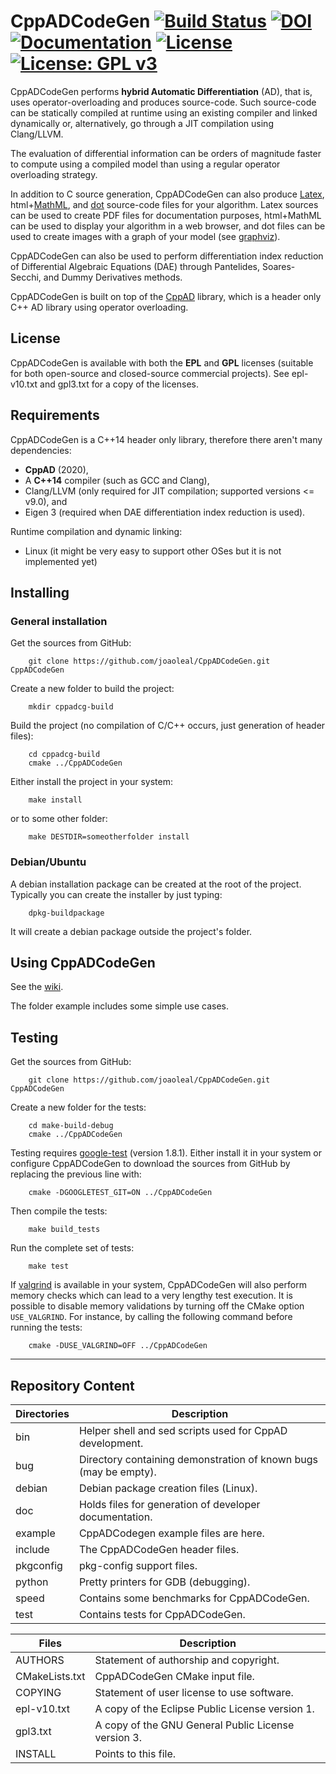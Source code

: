 # CppADCodeGen [![Build Status](https://travis-ci.org/joaoleal/CppADCodeGen.svg?branch=master)](https://travis-ci.org/joaoleal/CppADCodeGen) [![DOI](https://zenodo.org/badge/20828/joaoleal/CppADCodeGen.svg)](https://zenodo.org/badge/latestdoi/20828/joaoleal/CppADCodeGen) [![Documentation](https://codedocs.xyz/joaoleal/CppADCodeGen.svg)](https://codedocs.xyz/joaoleal/CppADCodeGen/) [![License](https://img.shields.io/badge/License-EPL%201.0-blue.svg)](https://opensource.org/licenses/EPL-1.0) [![License: GPL v3](https://img.shields.io/badge/License-GPL%20v3-blue.svg)](http://www.gnu.org/licenses/gpl-3.0)

CppADCodeGen performs **hybrid Automatic Differentiation** (AD), that is, uses 
operator-overloading and produces source-code. Such source-code can be 
statically compiled at runtime using an existing compiler and linked dynamically 
or, alternatively, go through a JIT compilation using Clang/LLVM.

The evaluation of differential information can be orders of magnitude faster
to compute using a compiled model than using a regular operator overloading
strategy.

In addition to C source generation, CppADCodeGen can also produce
 [Latex](http://www.latex-project.org/),
 html+[MathML](http://www.w3.org/Math/), and
 [dot](https://en.wikipedia.org/wiki/DOT_%28graph_description_language%29)
 source-code files for your algorithm.
Latex sources can be used to create PDF files for documentation purposes,
html+MathML can be used to display your algorithm in a web browser, and
dot files can be used to create images with a graph of your model
(see [graphviz](http://graphviz.org/)).

CppADCodeGen can also be used to perform differentiation index reduction of
Differential Algebraic Equations (DAE) through Pantelides, Soares-Secchi, and Dummy
Derivatives methods.

CppADCodeGen is built on top of the [CppAD](http://www.coin-or.org/CppAD)
library, which is a header only C++ AD library using operator overloading.

## License ##

CppADCodeGen is available with both the **EPL** and **GPL** licenses
(suitable for both open-source and closed-source commercial projects).
See epl-v10.txt and gpl3.txt for a copy of the licenses.

## Requirements ##

CppADCodeGen is a C++14 header only library, therefore there aren't many dependencies:

 - **CppAD** (2020),
 - A **C++14** compiler (such as GCC and Clang),
 - Clang/LLVM (only required for JIT compilation; supported versions <= v9.0), and
 - Eigen 3 (required when DAE differentiation index reduction is used).

Runtime compilation and dynamic linking:
 - Linux (it might be very easy to support other OSes but it is not implemented yet)

## Installing ##

### General installation ###

Get the sources from GitHub:
```
    git clone https://github.com/joaoleal/CppADCodeGen.git CppADCodeGen
```
Create a new folder to build the project:
```
    mkdir cppadcg-build
```
Build the project (no compilation of C/C++ occurs, just generation of header files):
```
    cd cppadcg-build
    cmake ../CppADCodeGen
```
Either install the project in your system:
```
    make install
```
or to some other folder:
```
    make DESTDIR=someotherfolder install
```

### Debian/Ubuntu ###

A debian installation package can be created at the root of the project.
Typically you can create the installer by just typing:
```
    dpkg-buildpackage
```
It will create a debian package outside the project's folder.

## Using CppADCodeGen ##

See the [wiki](https://github.com/joaoleal/CppADCodeGen/wiki).

The folder example includes some simple use cases.

## Testing ##

Get the sources from GitHub:
```
    git clone https://github.com/joaoleal/CppADCodeGen.git CppADCodeGen
```
Create a new folder for the tests:
```
    cd make-build-debug
    cmake ../CppADCodeGen
```
Testing requires [google-test](https://github.com/google/googletest) (version 1.8.1).
Either install it in your system or configure CppADCodeGen to download the sources from GitHub by replacing the previous line with:
```
    cmake -DGOOGLETEST_GIT=ON ../CppADCodeGen 
```

Then compile the tests:
```
    make build_tests
```

Run the complete set of tests:
```
    make test
```
If [valgrind](https://valgrind.org/) is available in your system, CppADCodeGen will also perform memory checks which can
lead to a very lengthy test execution.
It is possible to disable memory validations by turning off the CMake option `USE_VALGRIND`.
For instance, by calling the following command before running the tests:
 ```
     cmake -DUSE_VALGRIND=OFF ../CppADCodeGen 
 ```
---

## Repository Content

|Directories |  Description                                                    |
|------------|-----------------------------------------------------------------|
|bin         | Helper shell and sed scripts used for CppAD development.        |
|bug         | Directory containing demonstration of known bugs (may be empty).|
|debian      | Debian package creation files (Linux).                          |
|doc         | Holds files for generation of developer documentation.          |
|example     | CppADCodegen example files are here.                            |
|include     | The CppADCodeGen header files.                                  |
|pkgconfig   | pkg-config support files.                                       |
|python      | Pretty printers for GDB (debugging).                            |
|speed       | Contains some benchmarks for CppADCodeGen.                      |
|test        | Contains tests for CppADCodeGen.                                |


| Files         |  Description                                                 |
|---------------|--------------------------------------------------------------|
|AUTHORS        | Statement of authorship and copyright.                       |
|CMakeLists.txt | CppADCodeGen CMake input file.                               |
|COPYING        | Statement of user license to use software.                   |
|epl-v10.txt    | A copy of the Eclipse Public License version 1.              |
|gpl3.txt       | A copy of the GNU General Public License version 3.          |
|INSTALL        | Points to this file.                                         |
